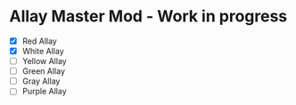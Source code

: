 # Allay Master Mod - Work in progress

- [x] Red Allay
- [x] White Allay
- [ ] Yellow Allay
- [ ] Green Allay
- [ ] Gray Allay
- [ ] Purple Allay
